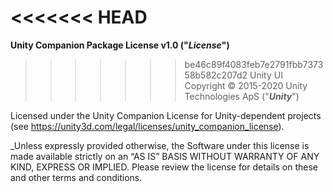 <<<<<<< HEAD
=======
**Unity Companion Package License v1.0 ("_License_")**

>>>>>>> be46c89f4083feb7e2791fbb737358b582c207d2
Unity UI Copyright © 2015-2020 Unity Technologies ApS ("**_Unity_**")

Licensed under the Unity Companion License for Unity-dependent projects (see https://unity3d.com/legal/licenses/unity_companion_license).

_Unless expressly provided otherwise, the Software under this license is made available strictly on an “AS IS” BASIS WITHOUT WARRANTY OF ANY KIND, EXPRESS OR IMPLIED. Please review the license for details on these and other terms and conditions.
